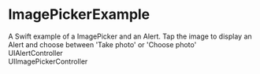# ImagePickerExample

A Swift example of a ImagePicker and an Alert. Tap the image to display an Alert and choose between 'Take photo' or 'Choose photo'\
UIAlertController\
UIImagePickerController
